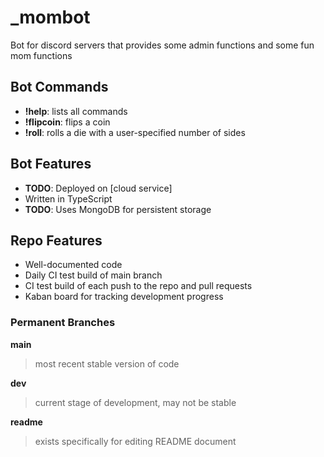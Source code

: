 # _mombot
Bot for discord servers that provides some admin functions and some fun mom functions

## Bot Commands
- **!help**: lists all commands
- **!flipcoin**: flips a coin
- **!roll**: rolls a die with a user-specified number of sides

## Bot Features
- **TODO**: Deployed on \[cloud service]
- Written in TypeScript
- **TODO**: Uses MongoDB for persistent storage

## Repo Features
- Well-documented code
- Daily CI test build of main branch
- CI test build of each push to the repo and pull requests
- Kaban board for tracking development progress

### Permanent Branches
**main**
> most recent stable version of code

**dev**
> current stage of development, may not be stable

**readme**
> exists specifically for editing README document